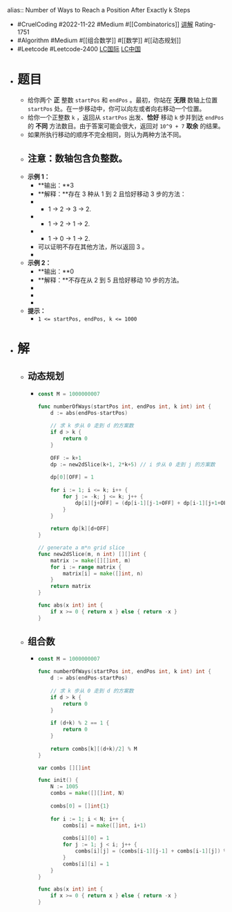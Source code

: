 alias:: Number of Ways to Reach a Position After Exactly k Steps

- #CruelCoding #2022-11-22 #Medium #[[Combinatorics]] [讲解](https://youtu.be/1OdZ5lrdHPY) Rating-1751
- #Algorithm #Medium #[[组合数学]] #[[数学]] #[[动态规划]]
- #Leetcode #Leetcode-2400 [LC国际](https://leetcode.com/problems/number-of-ways-to-reach-a-position-after-exactly-k-steps/) [LC中国](https://leetcode.cn/problems/number-of-ways-to-reach-a-position-after-exactly-k-steps/)
- # 题目
	- 给你两个 **正** 整数 `startPos` 和 `endPos` 。最初，你站在 **无限** 数轴上位置 `startPos` 处。在一步移动中，你可以向左或者向右移动一个位置。
	- 给你一个正整数 `k` ，返回从 `startPos` 出发、**恰好** 移动 `k` 步并到达 `endPos` 的 **不同** 方法数目。由于答案可能会很大，返回对 `10^9 + 7` **取余** 的结果。
	- 如果所执行移动的顺序不完全相同，则认为两种方法不同。
	- **注意：**数轴包含负整数**。**
		-
	- **示例 1：**
		- **输出：**3
		- **解释：**存在 3 种从 1 到 2 且恰好移动 3 步的方法：
		- - 1 -> 2 -> 3 -> 2.
		- - 1 -> 2 -> 1 -> 2.
		- - 1 -> 0 -> 1 -> 2.
		- 可以证明不存在其他方法，所以返回 3 。
		-
	- **示例 2：**
		- **输出：**0
		- **解释：**不存在从 2 到 5 且恰好移动 10 步的方法。
		-
		-
		-
	- **提示：**
		- `1 <= startPos, endPos, k <= 1000`
- # 解
	- ## 动态规划
		- ```go
		  const M = 1000000007
		  
		  func numberOfWays(startPos int, endPos int, k int) int {
		      d := abs(endPos-startPos)
		      
		      // 求 k 步从 0 走到 d 的方案数
		      if d > k {
		          return 0
		      }
		      
		      OFF := k+1
		      dp := new2dSlice(k+1, 2*k+5) // i 步从 0 走到 j 的方案数
		      
		      dp[0][OFF] = 1
		      
		      for i := 1; i <= k; i++ {
		          for j := -k; j <= k; j++ {
		              dp[i][j+OFF] = (dp[i-1][j-1+OFF] + dp[i-1][j+1+OFF]) % M
		          }
		      }
		      
		      return dp[k][d+OFF]
		  }
		  
		  // generate a m*n grid slice
		  func new2dSlice(m, n int) [][]int {
		      matrix := make([][]int, m)
		      for i := range matrix {
		          matrix[i] = make([]int, n)
		      }
		      return matrix
		  }
		  
		  func abs(x int) int {
		      if x >= 0 { return x } else { return -x }
		  }
		  ```
	- ## 组合数
		- ```go
		  const M = 1000000007
		  
		  func numberOfWays(startPos int, endPos int, k int) int {
		      d := abs(endPos-startPos)
		      
		      // 求 k 步从 0 走到 d 的方案数
		      if d > k {
		          return 0
		      }
		      
		      if (d+k) % 2 == 1 {
		          return 0
		      }
		      
		      return combs[k][(d+k)/2] % M
		  }
		  
		  var combs [][]int
		  
		  func init() {
		      N := 1005
		      combs = make([][]int, N)
		      
		      combs[0] = []int{1}
		      
		      for i := 1; i < N; i++ {
		          combs[i] = make([]int, i+1)
		          
		          combs[i][0] = 1
		          for j := 1; j < i; j++ {
		              combs[i][j] = (combs[i-1][j-1] + combs[i-1][j]) % M
		          }
		          combs[i][i] = 1        
		      }
		  }
		  
		  func abs(x int) int {
		      if x >= 0 { return x } else { return -x }
		  }
		  ```